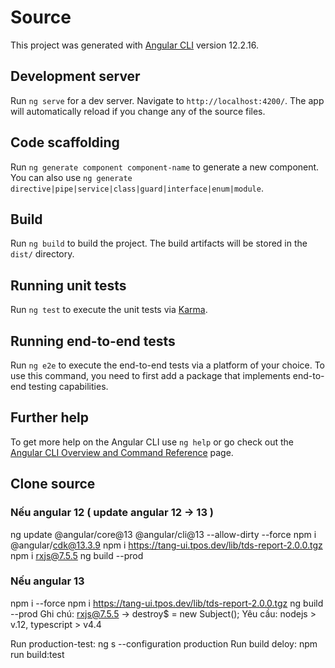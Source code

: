 # Source

This project was generated with [Angular CLI](https://github.com/angular/angular-cli) version 12.2.16.

## Development server

Run `ng serve` for a dev server. Navigate to `http://localhost:4200/`. The app will automatically reload if you change any of the source files.

## Code scaffolding

Run `ng generate component component-name` to generate a new component. You can also use `ng generate directive|pipe|service|class|guard|interface|enum|module`.

## Build

Run `ng build` to build the project. The build artifacts will be stored in the `dist/` directory.

## Running unit tests

Run `ng test` to execute the unit tests via [Karma](https://karma-runner.github.io).

## Running end-to-end tests

Run `ng e2e` to execute the end-to-end tests via a platform of your choice. To use this command, you need to first add a package that implements end-to-end testing capabilities.

## Further help

To get more help on the Angular CLI use `ng help` or go check out the [Angular CLI Overview and Command Reference](https://angular.io/cli) page.

## Clone source
### Nếu angular 12 ( update angular 12 -> 13 )

 ng update @angular/core@13 @angular/cli@13 --allow-dirty --force
 npm i @angular/cdk@13.3.9 
 npm i https://tang-ui.tpos.dev/lib/tds-report-2.0.0.tgz
 npm i rxjs@7.5.5
 ng build --prod 
### Nếu angular 13

 npm i --force
 npm i https://tang-ui.tpos.dev/lib/tds-report-2.0.0.tgz
 ng build --prod 
Ghi chú: rxjs@7.5.5 -> destroy$ = new Subject<void>();
Yêu cầu: nodejs > v.12, typescript > v4.4

Run production-test: ng s --configuration production
Run build deloy: npm run build:test